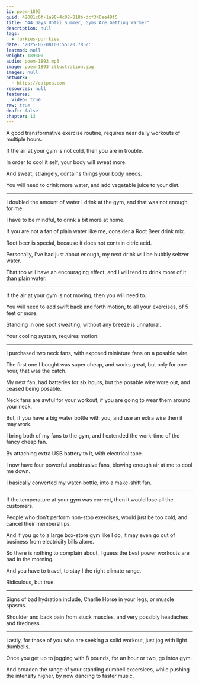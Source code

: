 ```yaml
---
id: poem-1893
guid: 42081c6f-1a98-4c02-818b-dcf340ae49f5
title: "44 Days Until Summer, Gyms Are Getting Warmer"
description: null
tags:
  - furkies-purrkies
date: '2025-05-08T00:55:20.785Z'
lastmod: null
weight: 189300
audio: poem-1893.mp3
image: poem-1893-illustration.jpg
images: null
artwork:
  - https://catpea.com
resources: null
features:
  video: true
raw: true
draft: false
chapter: 13
---
```


A good transformative exercise routine,
requires near daily workouts of multiple hours.

If the air at your gym is not cold,
then you are in trouble.

In order to cool it self,
your body will sweat more.

And sweat, strangely,
contains things your body needs.

You will need to drink more water,
and add vegetable juice to your diet.

---

I doubled the amount of water I drink at the gym,
and that was not enough for me.

I have to be mindful,
to drink a bit more at home.

If you are not a fan of plain water like me,
consider a Root Beer drink mix.

Root beer is special,
because it does not contain citric acid.

Personally, I’ve had just about enough,
my next drink will be bubbly seltzer water.

That too will have an encouraging effect,
and I will tend to drink more of it than plain water.

---

If the air at your gym is not moving,
then you will need to.

You will need to add swift back and forth motion,
to all your exercises, of 5 feet or more.

Standing in one spot sweating,
without any breeze is unnatural.

Your cooling system,
requires motion.

---

I purchased two neck fans,
with exposed miniature fans on a posable wire.

The first one I bought was super cheap,
and works great, but only for one hour, that was the catch.

My next fan, had batteries for six hours,
but the posable wire wore out, and ceased being posable.

Neck fans are awful for your workout,
if you are going to wear them around your neck.

But, if you have a big water bottle with you,
and use an extra wire then it may work.

I bring both of my fans to the gym,
and I extended the work-time of the fancy cheap fan.

By attaching extra USB battery to it,
with electrical tape.

I now have four powerful unobtrusive fans,
blowing enough air at me to cool me down.

I basically converted my water-bottle,
into a make-shift fan.

---

If the temperature at your gym was correct,
then it would lose all the customers.

People who don’t perform non-stop exercises,
would just be too cold, and cancel their memberships.

And if you go to a large box-store gym like I do,
it may even go out of business from electricity bills alone.

So there is nothing to complain about,
I guess the best power workouts are had in the morning.

And you have to travel,
to stay I the right climate range.

Ridiculous,
but true.

---

Signs of bad hydration include,
Charlie Horse in your legs, or muscle spasms.

Shoulder and back pain from stuck muscles,
and very possibly headaches and tiredness.

---

Lastly, for those of you who are seeking a solid workout,
just jog with light dumbells.

Once you get up to jogging with 8 pounds,
for an hour or two, go intoa gym.

And broaden the range of your standing dumbell excersices,
while pushing the intensity higher, by now dancing to faster music.
